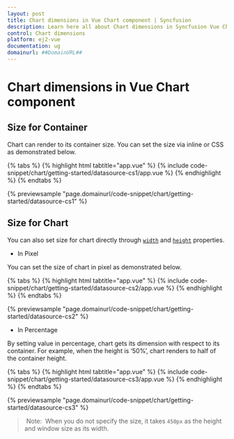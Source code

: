 ```yaml
---
layout: post
title: Chart dimensions in Vue Chart component | Syncfusion
description: Learn here all about Chart dimensions in Syncfusion Vue Chart component of Syncfusion Essential JS 2 and more.
control: Chart dimensions 
platform: ej2-vue
documentation: ug
domainurl: ##DomainURL##
---
```


# Chart dimensions in Vue Chart component

## Size for Container

Chart can render to its container size. You can set the size via inline or CSS as demonstrated below.

{% tabs %}
{% highlight html tabtitle="app.vue" %}
{% include code-snippet/chart/getting-started/datasource-cs1/app.vue %}
{% endhighlight %}
{% endtabs %}
        
{% previewsample "page.domainurl/code-snippet/chart/getting-started/datasource-cs1" %}

## Size for Chart

You can also set size for chart directly through [`width`](https://ej2.syncfusion.com/vue/documentation/api/chart/chartModel/#width) and [`height`](https://ej2.syncfusion.com/vue/documentation/api/chart/chartModel/#height) properties.

<!-- markdownlint-disable MD036 -->
* In Pixel
<!-- markdownlint-disable MD036 -->

You can set the size of chart in pixel as demonstrated below.

{% tabs %}
{% highlight html tabtitle="app.vue" %}
{% include code-snippet/chart/getting-started/datasource-cs2/app.vue %}
{% endhighlight %}
{% endtabs %}
        
{% previewsample "page.domainurl/code-snippet/chart/getting-started/datasource-cs2" %}

* In Percentage

By setting value in percentage, chart gets its dimension with respect to its container. For example, when the height is ‘50%’, chart renders to half of the container height.

{% tabs %}
{% highlight html tabtitle="app.vue" %}
{% include code-snippet/chart/getting-started/datasource-cs3/app.vue %}
{% endhighlight %}
{% endtabs %}
        
{% previewsample "page.domainurl/code-snippet/chart/getting-started/datasource-cs3" %}

> Note:  When you do not specify the size, it takes `450px` as the height and window size as its width.